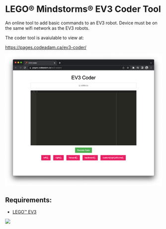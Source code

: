 # LEGO® Mindstorms® EV3 Coder Tool

An online tool to add basic commands to an EV3 robot. Device must be on the same wifi network as the EV3 robots. 

The coder tool is avaiulable to view at:

https://pages.codeadam.ca/ev3-coder/

![EV3 Coder Tool](https://github.com/codeadamca/ev3-coder/blob/main/screenshot-coder.png?raw=true)

## Requirements:

* [LEGO&trade; EV3](https://www.lego.com/en-ca/product/lego-mindstorms-ev3-31313) 

<a href="https://codeadam.ca">
<img src="https://codeadam.ca/images/code-block.png" width="100">
</a>
